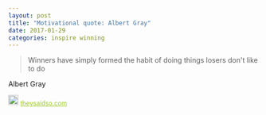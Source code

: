 ```yaml
---
layout: post
title: "Motivational quote: Albert Gray"
date: 2017-01-29
categories: inspire winning
---
```

> Winners have simply formed the habit of doing things losers don't like to do

Albert Gray

<span style="z-index:50;font-size:0.9em;"><img src="https://theysaidso.com/branding/theysaidso.png" height="20" width="20" alt="theysaidso.com"/><a href="https://theysaidso.com" title="Powered by quotes from theysaidso.com" style="color: #9fcc25; margin-left: 4px; vertical-align: middle;">theysaidso.com</a></span>

